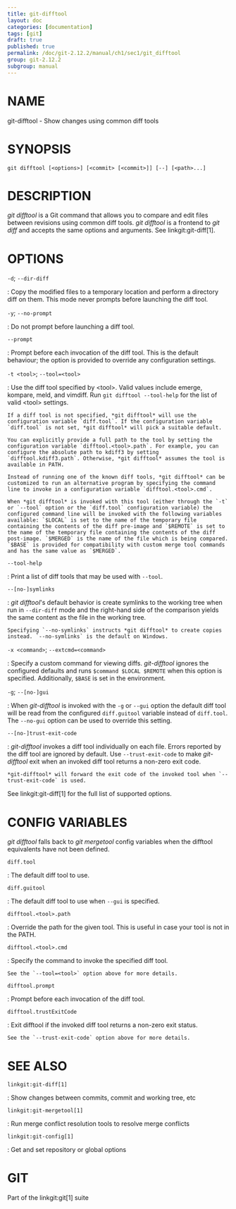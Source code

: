 ```yaml
---
title: git-difftool
layout: doc
categories: [documentation]
tags: [git]
draft: true
published: true
permalink: /doc/git-2.12.2/manual/ch1/sec1/git_difftool
group: git-2.12.2
subgroup: manual
---
```


NAME
====

git-difftool - Show changes using common diff tools

SYNOPSIS
========

    git difftool [<options>] [<commit> [<commit>]] [--] [<path>...]

DESCRIPTION
===========

*git difftool* is a Git command that allows you to compare and edit files between revisions using common diff tools. *git difftool* is a frontend to *git diff* and accepts the same options and arguments. See linkgit:git-diff\[1\].

OPTIONS
=======

`-d`; `--dir-diff`

:   Copy the modified files to a temporary location and perform a directory diff on them. This mode never prompts before launching the diff tool.

`-y`; `--no-prompt`

:   Do not prompt before launching a diff tool.

`--prompt`

:   Prompt before each invocation of the diff tool. This is the default behaviour; the option is provided to override any configuration settings.

`-t <tool>`; `--tool=<tool>`

:   Use the diff tool specified by &lt;tool&gt;. Valid values include emerge, kompare, meld, and vimdiff. Run `git difftool --tool-help` for the list of valid &lt;tool&gt; settings.

    If a diff tool is not specified, *git difftool* will use the configuration variable `diff.tool`. If the configuration variable `diff.tool` is not set, *git difftool* will pick a suitable default.

    You can explicitly provide a full path to the tool by setting the configuration variable `difftool.<tool>.path`. For example, you can configure the absolute path to kdiff3 by setting `difftool.kdiff3.path`. Otherwise, *git difftool* assumes the tool is available in PATH.

    Instead of running one of the known diff tools, *git difftool* can be customized to run an alternative program by specifying the command line to invoke in a configuration variable `difftool.<tool>.cmd`.

    When *git difftool* is invoked with this tool (either through the `-t` or `--tool` option or the `diff.tool` configuration variable) the configured command line will be invoked with the following variables available: `$LOCAL` is set to the name of the temporary file containing the contents of the diff pre-image and `$REMOTE` is set to the name of the temporary file containing the contents of the diff post-image. `$MERGED` is the name of the file which is being compared. `$BASE` is provided for compatibility with custom merge tool commands and has the same value as `$MERGED`.

`--tool-help`

:   Print a list of diff tools that may be used with `--tool`.

`--[no-]symlinks`

:   *git difftool*'s default behavior is create symlinks to the working tree when run in `--dir-diff` mode and the right-hand side of the comparison yields the same content as the file in the working tree.

    Specifying `--no-symlinks` instructs *git difftool* to create copies instead. `--no-symlinks` is the default on Windows.

`-x <command>`; `--extcmd=<command>`

:   Specify a custom command for viewing diffs. *git-difftool* ignores the configured defaults and runs `$command $LOCAL $REMOTE` when this option is specified. Additionally, `$BASE` is set in the environment.

`-g`; `--[no-]gui`

:   When *git-difftool* is invoked with the `-g` or `--gui` option the default diff tool will be read from the configured `diff.guitool` variable instead of `diff.tool`. The `--no-gui` option can be used to override this setting.

`--[no-]trust-exit-code`

:   *git-difftool* invokes a diff tool individually on each file. Errors reported by the diff tool are ignored by default. Use `--trust-exit-code` to make *git-difftool* exit when an invoked diff tool returns a non-zero exit code.

    *git-difftool* will forward the exit code of the invoked tool when `--trust-exit-code` is used.

See linkgit:git-diff\[1\] for the full list of supported options.

CONFIG VARIABLES
================

*git difftool* falls back to *git mergetool* config variables when the difftool equivalents have not been defined.

`diff.tool`

:   The default diff tool to use.

`diff.guitool`

:   The default diff tool to use when `--gui` is specified.

`difftool.<tool>.path`

:   Override the path for the given tool. This is useful in case your tool is not in the PATH.

`difftool.<tool>.cmd`

:   Specify the command to invoke the specified diff tool.

    See the `--tool=<tool>` option above for more details.

`difftool.prompt`

:   Prompt before each invocation of the diff tool.

`difftool.trustExitCode`

:   Exit difftool if the invoked diff tool returns a non-zero exit status.

    See the `--trust-exit-code` option above for more details.

SEE ALSO
========

`linkgit:git-diff[1]`

:   Show changes between commits, commit and working tree, etc

`linkgit:git-mergetool[1]`

:   Run merge conflict resolution tools to resolve merge conflicts

`linkgit:git-config[1]`

:   Get and set repository or global options

GIT
===

Part of the linkgit:git\[1\] suite
